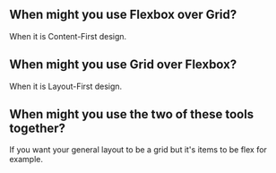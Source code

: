 ## When might you use Flexbox over Grid?

When it is Content-First design.

## When might you use Grid over Flexbox?

When it is Layout-First design.

## When might you use the two of these tools together?

If you want your general layout to be a grid but it's items to be flex for example.
